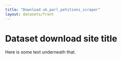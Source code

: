 ```yaml
---
title: "Download uk_parl_petitions_scraper"
layout: datasets/front
---
```


# Dataset download site title

Here is some text underneath that.